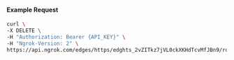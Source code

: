 <!-- Code generated for API Clients. DO NOT EDIT. -->
#### Example Request
```bash
curl \
-X DELETE \
-H "Authorization: Bearer {API_KEY}" \
-H "Ngrok-Version: 2" \
https://api.ngrok.com/edges/https/edghts_2vZITkz7jVL0ckXKHdTcvMfJBn9/routes/edghtsrt_2vZITeQ4q9L2dm1vWlfUca0Yufo/saml
